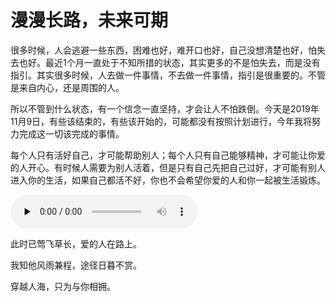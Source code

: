 # 漫漫长路，未来可期

很多时候，人会逃避一些东西，困难也好，难开口也好，自己没想清楚也好，怕失去也好。最近1个月一直处于不知所措的状态，其实更多的不是怕失去，而是没有指引。其实很多时候，人去做一件事情，不去做一件事情，指引是很重要的。不管是来自内心，还是周围的人。

所以不管到什么状态，有一个信念一直坚持，才会让人不怕跌倒。今天是2019年11月9日，有些该结束的，有些该开始的，可能都没有按照计划进行，今年我将努力完成这一切该完成的事情。

每个人只有活好自己，才可能帮助别人；每个人只有自己能够精神，才可能让你爱的人开心。有时候人需要为别人活着，但是只有自己先把自己过好，才可能有别人进入你的生活，如果自己都活不好，你也不会希望你爱的人和你一起被生活锻炼。

<audio id="audio" controls="" preload="none">  <source id="mp3" src="http://tmp.gaing.cn/image/2019-11-09-C400000MEiEh1aGHQs.mp4">  </audio>

此时已莺飞草长，爱的人在路上。

我知他风雨兼程，途径日暮不赏。

穿越人海，只为与你相拥。